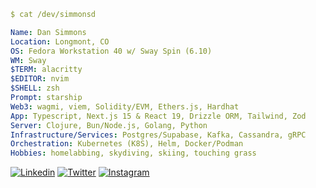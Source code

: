 ```YAML
$ cat /dev/simmonsd

Name: Dan Simmons
Location: Longmont, CO
OS: Fedora Workstation 40 w/ Sway Spin (6.10)
WM: Sway
$TERM: alacritty
$EDITOR: nvim
$SHELL: zsh
Prompt: starship
Web3: wagmi, viem, Solidity/EVM, Ethers.js, Hardhat
App: Typescript, Next.js 15 & React 19, Drizzle ORM, Tailwind, Zod
Server: Clojure, Bun/Node.js, Golang, Python
Infrastructure/Services: Postgres/Supabase, Kafka, Cassandra, gRPC
Orchestration: Kubernetes (K8S), Helm, Docker/Podman
Hobbies: homelabbing, skydiving, skiing, touching grass
```

[![Linkedin](https://img.shields.io/badge/Linkedin-0077B5?style=for-the-badge&logo=linkedin&logoColor=white)](https://www.linkedin.com/in/simmonsdan/)
[![Twitter](https://img.shields.io/badge/Twitter-1DA1F2?style=for-the-badge&logo=twitter&logoColor=white)](https://twitter.com/simmons_dan)
[![Instagram](https://img.shields.io/badge/Instagram-E4405F?style=for-the-badge&logo=instagram&logoColor=white)](https://www.instagram.com/simmonsdan/)
